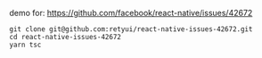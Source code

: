
demo for: https://github.com/facebook/react-native/issues/42672

```shell
git clone git@github.com:retyui/react-native-issues-42672.git
cd react-native-issues-42672
yarn tsc
```
